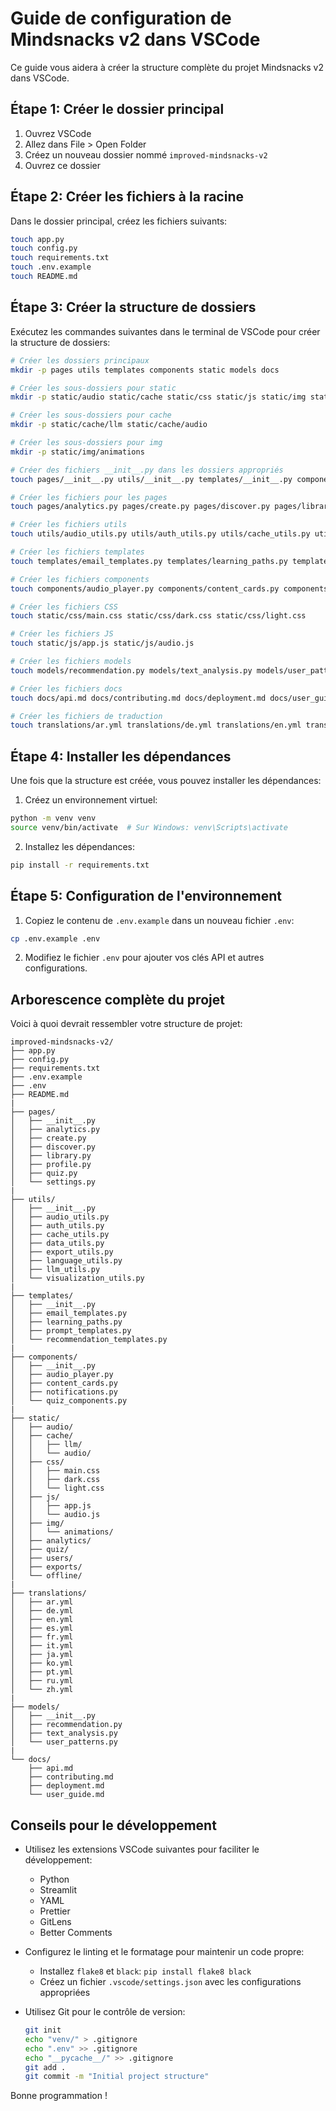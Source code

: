 # Guide de configuration de Mindsnacks v2 dans VSCode

Ce guide vous aidera à créer la structure complète du projet Mindsnacks v2 dans VSCode.

## Étape 1: Créer le dossier principal

1. Ouvrez VSCode
2. Allez dans File > Open Folder
3. Créez un nouveau dossier nommé `improved-mindsnacks-v2`
4. Ouvrez ce dossier

## Étape 2: Créer les fichiers à la racine

Dans le dossier principal, créez les fichiers suivants:

```bash
touch app.py
touch config.py
touch requirements.txt
touch .env.example
touch README.md
```

## Étape 3: Créer la structure de dossiers

Exécutez les commandes suivantes dans le terminal de VSCode pour créer la structure de dossiers:

```bash
# Créer les dossiers principaux
mkdir -p pages utils templates components static models docs

# Créer les sous-dossiers pour static
mkdir -p static/audio static/cache static/css static/js static/img static/analytics static/quiz static/users static/exports static/offline

# Créer les sous-dossiers pour cache
mkdir -p static/cache/llm static/cache/audio

# Créer les sous-dossiers pour img
mkdir -p static/img/animations

# Créer des fichiers __init__.py dans les dossiers appropriés
touch pages/__init__.py utils/__init__.py templates/__init__.py components/__init__.py models/__init__.py

# Créer les fichiers pour les pages
touch pages/analytics.py pages/create.py pages/discover.py pages/library.py pages/profile.py pages/quiz.py pages/settings.py

# Créer les fichiers utils
touch utils/audio_utils.py utils/auth_utils.py utils/cache_utils.py utils/data_utils.py utils/export_utils.py utils/language_utils.py utils/llm_utils.py utils/visualization_utils.py

# Créer les fichiers templates
touch templates/email_templates.py templates/learning_paths.py templates/prompt_templates.py templates/recommendation_templates.py

# Créer les fichiers components
touch components/audio_player.py components/content_cards.py components/notifications.py components/quiz_components.py

# Créer les fichiers CSS
touch static/css/main.css static/css/dark.css static/css/light.css

# Créer les fichiers JS
touch static/js/app.js static/js/audio.js

# Créer les fichiers models
touch models/recommendation.py models/text_analysis.py models/user_patterns.py

# Créer les fichiers docs
touch docs/api.md docs/contributing.md docs/deployment.md docs/user_guide.md

# Créer les fichiers de traduction
touch translations/ar.yml translations/de.yml translations/en.yml translations/es.yml translations/fr.yml translations/it.yml translations/ja.yml translations/ko.yml translations/pt.yml translations/ru.yml translations/zh.yml
```

## Étape 4: Installer les dépendances

Une fois que la structure est créée, vous pouvez installer les dépendances:

1. Créez un environnement virtuel:
```bash
python -m venv venv
source venv/bin/activate  # Sur Windows: venv\Scripts\activate
```

2. Installez les dépendances:
```bash
pip install -r requirements.txt
```

## Étape 5: Configuration de l'environnement

1. Copiez le contenu de `.env.example` dans un nouveau fichier `.env`:
```bash
cp .env.example .env
```

2. Modifiez le fichier `.env` pour ajouter vos clés API et autres configurations.

## Arborescence complète du projet

Voici à quoi devrait ressembler votre structure de projet:

```
improved-mindsnacks-v2/
├── app.py
├── config.py
├── requirements.txt
├── .env.example
├── .env
├── README.md
|
├── pages/
│   ├── __init__.py
│   ├── analytics.py
│   ├── create.py
│   ├── discover.py
│   ├── library.py
│   ├── profile.py
│   ├── quiz.py
│   └── settings.py
|
├── utils/
│   ├── __init__.py
│   ├── audio_utils.py
│   ├── auth_utils.py
│   ├── cache_utils.py
│   ├── data_utils.py
│   ├── export_utils.py
│   ├── language_utils.py
│   ├── llm_utils.py
│   └── visualization_utils.py
|
├── templates/
│   ├── __init__.py
│   ├── email_templates.py
│   ├── learning_paths.py
│   ├── prompt_templates.py
│   └── recommendation_templates.py
|
├── components/
│   ├── __init__.py
│   ├── audio_player.py
│   ├── content_cards.py
│   ├── notifications.py
│   └── quiz_components.py
|
├── static/
│   ├── audio/
│   ├── cache/
│   │   ├── llm/
│   │   └── audio/
│   ├── css/
│   │   ├── main.css
│   │   ├── dark.css
│   │   └── light.css
│   ├── js/
│   │   ├── app.js
│   │   └── audio.js
│   ├── img/
│   │   └── animations/
│   ├── analytics/
│   ├── quiz/
│   ├── users/
│   ├── exports/
│   └── offline/
|
├── translations/
│   ├── ar.yml
│   ├── de.yml
│   ├── en.yml
│   ├── es.yml
│   ├── fr.yml
│   ├── it.yml
│   ├── ja.yml
│   ├── ko.yml
│   ├── pt.yml
│   ├── ru.yml
│   └── zh.yml
|
├── models/
│   ├── __init__.py
│   ├── recommendation.py
│   ├── text_analysis.py
│   └── user_patterns.py
|
└── docs/
    ├── api.md
    ├── contributing.md
    ├── deployment.md
    └── user_guide.md
```

## Conseils pour le développement

- Utilisez les extensions VSCode suivantes pour faciliter le développement:
  - Python
  - Streamlit
  - YAML
  - Prettier
  - GitLens
  - Better Comments

- Configurez le linting et le formatage pour maintenir un code propre:
  - Installez `flake8` et `black`: `pip install flake8 black`
  - Créez un fichier `.vscode/settings.json` avec les configurations appropriées

- Utilisez Git pour le contrôle de version:
  ```bash
  git init
  echo "venv/" > .gitignore
  echo ".env" >> .gitignore
  echo "__pycache__/" >> .gitignore
  git add .
  git commit -m "Initial project structure"
  ```

Bonne programmation !